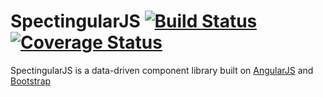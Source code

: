 SpectingularJS [![Build Status](https://travis-ci.org/Spectingular/spectingular.js.svg?branch=master)](https://travis-ci.org/Spectingular/spectingular.js) [![Coverage Status](https://coveralls.io/repos/Spectingular/spectingular.js/badge.png?branch=master)](https://coveralls.io/r/Spectingular/spectingular.js?branch=master)
===============

SpectingularJS is a data-driven component library built on [AngularJS](http://angularjs.org) and [Bootstrap](http://getbootstrap.com/)
